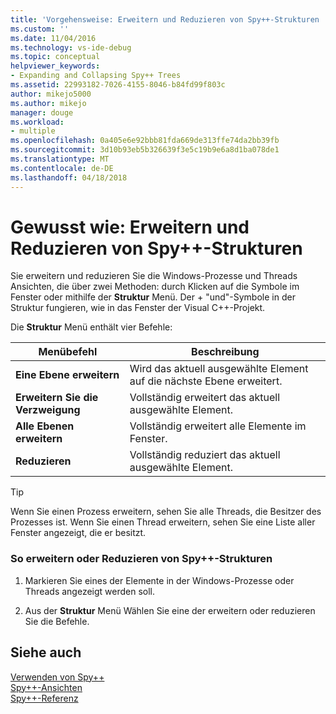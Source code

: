 ```yaml
---
title: 'Vorgehensweise: Erweitern und Reduzieren von Spy++-Strukturen | Microsoft Docs'
ms.custom: ''
ms.date: 11/04/2016
ms.technology: vs-ide-debug
ms.topic: conceptual
helpviewer_keywords:
- Expanding and Collapsing Spy++ Trees
ms.assetid: 22993182-7026-4155-8046-b84fd99f803c
author: mikejo5000
ms.author: mikejo
manager: douge
ms.workload:
- multiple
ms.openlocfilehash: 0a405e6e92bbb81fda669de313ffe74da2bb39fb
ms.sourcegitcommit: 3d10b93eb5b326639f3e5c19b9e6a8d1ba078de1
ms.translationtype: MT
ms.contentlocale: de-DE
ms.lasthandoff: 04/18/2018
---
```

# <a name="how-to-expand-and-collapse-spy-trees"></a>Gewusst wie: Erweitern und Reduzieren von Spy++-Strukturen
Sie erweitern und reduzieren Sie die Windows-Prozesse und Threads Ansichten, die über zwei Methoden: durch Klicken auf die Symbole im Fenster oder mithilfe der **Struktur** Menü. Der + "und"-Symbole in der Struktur fungieren, wie in das Fenster der Visual C++-Projekt.  
  
 Die **Struktur** Menü enthält vier Befehle:  
  
|Menübefehl|Beschreibung|  
|------------------|-----------------|  
|**Eine Ebene erweitern**|Wird das aktuell ausgewählte Element auf die nächste Ebene erweitert.|  
|**Erweitern Sie die Verzweigung**|Vollständig erweitert das aktuell ausgewählte Element.|  
|**Alle Ebenen erweitern**|Vollständig erweitert alle Elemente im Fenster.|  
|**Reduzieren**|Vollständig reduziert das aktuell ausgewählte Element.|  
  
> [!TIP]
>  Wenn Sie einen Prozess erweitern, sehen Sie alle Threads, die Besitzer des Prozesses ist. Wenn Sie einen Thread erweitern, sehen Sie eine Liste aller Fenster angezeigt, die er besitzt.  
  
### <a name="to-expand-or-collapse-spy-trees"></a>So erweitern oder Reduzieren von Spy++-Strukturen  
  
1.  Markieren Sie eines der Elemente in der Windows-Prozesse oder Threads angezeigt werden soll.  
  
2.  Aus der **Struktur** Menü Wählen Sie eine der erweitern oder reduzieren Sie die Befehle.  
  
## <a name="see-also"></a>Siehe auch  
 [Verwenden von Spy++](../debugger/using-spy-increment.md)   
 [Spy++-Ansichten](../debugger/spy-increment-views.md)   
 [Spy++-Referenz](../debugger/spy-increment-reference.md)